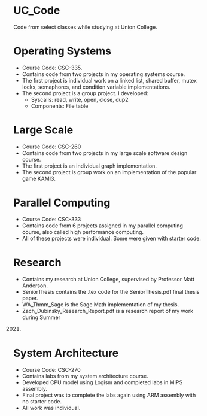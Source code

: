 # UC_Code
Code from select classes while studying at Union College.

# Operating Systems
  - Course Code: CSC-335.
  - Contains code from two projects in my operating systems course.
  - The first project is individual work on a linked list, shared buffer,
  mutex locks, semaphores, and condition variable implementations.
  - The second project is a group project. I developed:
    - Syscalls: read, write, open, close, dup2
    - Components: File table

# Large Scale
  - Course Code: CSC-260
  - Contains code from two projects in my large scale software design course.
  - The first project is an individual graph implementation.
  - The second project is group work on an implementation of the popular
  game KAMI3.

# Parallel Computing
  - Course Code: CSC-333
  - Contains code from 6 projects assigned in my parallel computing course,
  also called high performance computing.
  - All of these projects were individual. Some were given with starter code.

# Research
  - Contains my research at Union College, supervised by Professor Matt Anderson.
  - SeniorThesis contains the .tex code for the SeniorThesis.pdf final thesis paper.
  - WA_Thmm_Sage is the Sage Math implementation of my thesis.
  - Zach_Dubinsky_Research_Report.pdf is a research report of my work during Summer
  2021.

# System Architecture
  - Course Code: CSC-270
  - Contains labs from my system architecture course.
  - Developed CPU model using Logism and completed labs in MIPS assembly.
  - Final project was to complete the labs again using ARM assembly with no
  starter code.
  - All work was individual.
